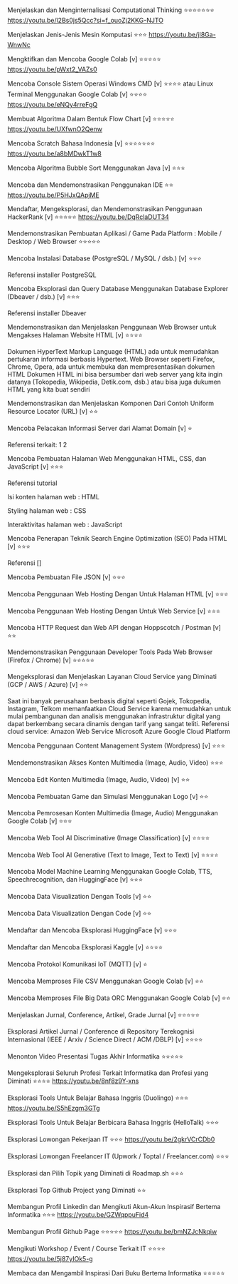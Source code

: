 Menjelaskan dan Menginternalisasi Computational Thinking ⭐⭐⭐⭐⭐⭐⭐
https://youtu.be/l2Bs0js5Qcc?si=f_ouoZj2KKG-NJTO

Menjelaskan Jenis-Jenis Mesin Komputasi ⭐⭐⭐
https://youtu.be/jI8Ga-WnwNc

Mengktifkan dan Mencoba Google Colab [v] ⭐⭐⭐⭐⭐
https://youtu.be/pWxt2_VAZs0

Mencoba Console Sistem Operasi Windows CMD [v] ⭐⭐⭐⭐ atau Linux Terminal Menggunakan Google Colab [v] ⭐⭐⭐⭐
https://youtu.be/eNQy4rreFgQ

Membuat Algoritma Dalam Bentuk Flow Chart [v] ⭐⭐⭐⭐⭐
https://youtu.be/UXfwnO2Qenw

Mencoba Scratch Bahasa Indonesia [v] ⭐⭐⭐⭐⭐⭐⭐
https://youtu.be/a8bMDwkT1w8

Mencoba Algoritma Bubble Sort Menggunakan Java [v] ⭐⭐⭐


Mencoba dan Mendemonstrasikan Penggunakan IDE ⭐⭐
https://youtu.be/P5HJxQApjME

Mendaftar, Mengeksplorasi, dan Mendemonstrasikan Penggunaan HackerRank [v] ⭐⭐⭐⭐⭐
https://youtu.be/DqRclaDUT34

Mendemonstrasikan Pembuatan Aplikasi / Game Pada Platform : Mobile / Desktop / Web Browser ⭐⭐⭐⭐⭐


Mencoba Instalasi Database (PostgreSQL / MySQL / dsb.) [v] ⭐⭐⭐

Referensi installer PostgreSQL

Mencoba Eksplorasi dan Query Database Menggunakan Database Explorer (Dbeaver / dsb.) [v] ⭐⭐⭐

Referensi installer Dbeaver

Mendemonstrasikan dan Menjelaskan Penggunaan Web Browser untuk Mengakses Halaman Website HTML [v] ⭐⭐⭐⭐


Dokumen HyperText Markup Language (HTML) ada untuk memudahkan pertukaran informasi berbasis Hypertext.
Web Browser seperti Firefox, Chrome, Opera, ada untuk membuka dan mempresentasikan dokumen HTML
Dokumen HTML ini bisa bersumber dari web server yang kita ingin datanya (Tokopedia, Wikipedia, Detik.com, dsb.) atau bisa juga dukumen HTML yang kita buat sendiri


Mendemonstrasikan dan Menjelaskan Komponen Dari Contoh Uniform Resource Locator (URL) [v] ⭐⭐


Mencoba Pelacakan Informasi Server dari Alamat Domain [v] ⭐

Referensi terkait: 1 2

Mencoba Pembuatan Halaman Web Menggunakan HTML, CSS, dan JavaScript [v] ⭐⭐⭐

Referensi tutorial

Isi konten halaman web : HTML

Styling halaman web : CSS

Interaktivitas halaman web : JavaScript



Mencoba Penerapan Teknik Search Engine Optimization (SEO) Pada HTML [v] ⭐⭐⭐

Referensi []

Mencoba Pembuatan File JSON [v] ⭐⭐⭐


Mencoba Penggunaan Web Hosting Dengan Untuk Halaman HTML [v] ⭐⭐⭐


Mencoba Penggunaan Web Hosting Dengan Untuk Web Service [v] ⭐⭐⭐


Mencoba HTTP Request dan Web API dengan Hoppscotch / Postman [v] ⭐⭐


Mendemonstrasikan Penggunaan Developer Tools Pada Web Browser (Firefox / Chrome) [v] ⭐⭐⭐⭐⭐


Mengeksplorasi dan Menjelaskan Layanan Cloud Service yang Diminati (GCP / AWS / Azure) [v] ⭐⭐

Saat ini banyak perusahaan berbasis digital seperti Gojek, Tokopedia, Instagram, Telkom memanfaatkan Cloud Service karena memudahkan untuk mulai pembangunan dan analisis menggunakan infrastruktur digital yang dapat berkembang secara dinamis dengan tarif yang sangat teliti.
Referensi cloud service: Amazon Web Service Microsoft Azure Google Cloud Platform

Mencoba Penggunaan Content Management System (Wordpress) [v] ⭐⭐⭐


Mendemonstrasikan Akses Konten Multimedia (Image, Audio, Video) ⭐⭐⭐


Mencoba Edit Konten Multimedia (Image, Audio, Video) [v] ⭐⭐


Mencoba Pembuatan Game dan Simulasi Menggunakan Logo [v] ⭐⭐


Mencoba Pemrosesan Konten Multimedia (Image, Audio) Menggunakan Google Colab [v] ⭐⭐⭐


Mencoba Web Tool AI Discriminative (Image Classification) [v] ⭐⭐⭐⭐


Mencoba Web Tool AI Generative (Text to Image, Text to Text) [v] ⭐⭐⭐⭐


Mencoba Model Machine Learning Menggunakan Google Colab, TTS, Speechrecognition, dan HuggingFace [v] ⭐⭐⭐


Mencoba Data Visualization Dengan Tools [v] ⭐⭐


Mencoba Data Visualization Dengan Code [v] ⭐⭐


Mendaftar dan Mencoba Eksplorasi HuggingFace [v] ⭐⭐⭐


Mendaftar dan Mencoba Eksplorasi Kaggle [v] ⭐⭐⭐⭐


Mencoba Protokol Komunikasi IoT (MQTT) [v] ⭐


Mencoba Memproses File CSV Menggunakan Google Colab [v] ⭐⭐


Mencoba Memproses File Big Data ORC Menggunakan Google Colab [v] ⭐⭐


Menjelaskan Jurnal, Conference, Artikel, Grade Jurnal [v] ⭐⭐⭐⭐⭐


Eksplorasi Artikel Jurnal / Conference di Repository Terekognisi Internasional (IEEE / Arxiv / Science Direct / ACM /DBLP) [v] ⭐⭐⭐⭐


Menonton Video Presentasi Tugas Akhir Informatika ⭐⭐⭐⭐⭐


Mengeksplorasi Seluruh Profesi Terkait Informatika dan Profesi yang Diminati ⭐⭐⭐⭐
https://youtu.be/8nf8z9Y-xns

Eksplorasi Tools Untuk Belajar Bahasa Inggris (Duolingo) ⭐⭐⭐
https://youtu.be/S5hEzgm3GTg

Eksplorasi Tools Untuk Belajar Berbicara Bahasa Inggris (HelloTalk) ⭐⭐⭐


Eksplorasi Lowongan Pekerjaan IT ⭐⭐⭐
https://youtu.be/2gkrVCrCDb0

Eksplorasi Lowongan Freelancer IT (Upwork / Toptal / Freelancer.com) ⭐⭐⭐


Eksplorasi dan Pilih Topik yang Diminati di Roadmap.sh ⭐⭐⭐


Eksplorasi Top Github Project yang Diminati ⭐⭐


Membangun Profil Linkedin dan Mengikuti Akun-Akun Inspirasif Bertema Informatika ⭐⭐⭐
https://youtu.be/GZWqppuFid4

Membangun Profil Github Page ⭐⭐⭐⭐⭐
https://youtu.be/bmNZJcNkqiw

Mengikuti Workshop / Event / Course Terkait IT ⭐⭐⭐⭐
https://youtu.be/5j87yIOk5-g

Membaca dan Mengambil Inspirasi Dari Buku Bertema Informatika ⭐⭐⭐⭐⭐

